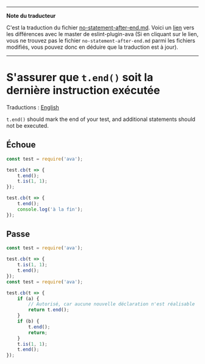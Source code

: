 ___
**Note du traducteur**

C'est la traduction du fichier [no-statement-after-end.md](https://github.com/avajs/eslint-plugin-ava/blob/master/docs/rules/no-statement-after-end.md). Voici un [lien](https://github.com/avajs/eslint-plugin-ava/compare/7542453058c30ebbc79c7bfeb689492fce226d8f...main#diff-022e4562e2cef684c01e72e8a54af79f) vers les différences avec le master de eslint-plugin-ava (Si en cliquant sur le lien, vous ne trouvez pas le fichier `no-statement-after-end.md` parmi les fichiers modifiés, vous pouvez donc en déduire que la traduction est à jour).
___
# S'assurer que `t.end()` soit la dernière instruction exécutée

Traductions : [English](https://github.com/avajs/eslint-plugin-ava/blob/master/docs/rules/no-statement-after-end.md)

`t.end()` should mark the end of your test, and additional statements should not be executed.

## Échoue

```js
const test = require('ava');

test.cb(t => {
	t.end();
	t.is(1, 1);
});

test.cb(t => {
	t.end();
	console.log('à la fin');
});
```


## Passe

```js
const test = require('ava');

test.cb(t => {
	t.is(1, 1);
	t.end();
});
const test = require('ava');

test.cb(t => {
	if (a) {
		// Autorisé, car aucune nouvelle déclaration n'est réalisable
		return t.end();
	}
	if (b) {
		t.end();
		return;
	}
	t.is(1, 1);
	t.end();
});

```
